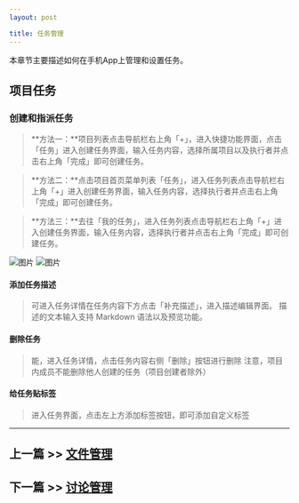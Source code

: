 ```yaml
---
layout: post

title: 任务管理
---
```


本章节主要描述如何在手机App上管理和设置任务。

## 项目任务 

### 创建和指派任务

>**方法一：**项目列表点击导航栏右上角「+」，进入快捷功能界面，点击「任务」进入创建任务界面，输入任务内容，选择所属项目以及执行者并点击右上角「完成」即可创建任务。

>**方法二：**点击项目首页菜单列表「任务」，进入任务列表点击导航栏右上角「+」进入创建任务界面，输入任务内容，选择执行者并点击右上角「完成」即可创建任务。

>**方法三：**去往「我的任务」，进入任务列表点击导航栏右上角「+」进入创建任务界面，输入任务内容，选择执行者并点击右上角「完成」即可创建任务。

 ![图片](https://dn-coding-net-production-pp.qbox.me/cea5247f-6cb2-4702-b563-9bdb4e70c384.png) 
 ![图片](https://dn-coding-net-production-pp.qbox.me/cd3ef1b3-acb2-4f4e-9772-0738fed99f92.png) 


#### 添加任务描述


>可进入任务详情在任务内容下方点击「补充描述」，进入描述编辑界面。
>描述的文本输入支持 Markdown 语法以及预览功能。

#### 删除任务

>能，进入任务详情，点击任务内容右侧「删除」按钮进行删除
>注意，项目内成员不能删除他人创建的任务（项目创建者除外）

#### 给任务贴标签

> 进入任务界面，点击左上方添加标签按钮，即可添加自定义标签

---

## 上一篇 >> [文件管理](/help/doc/mobile/files.html)

## 下一篇 >> [讨论管理](/help/doc/mobile/discuss.html)